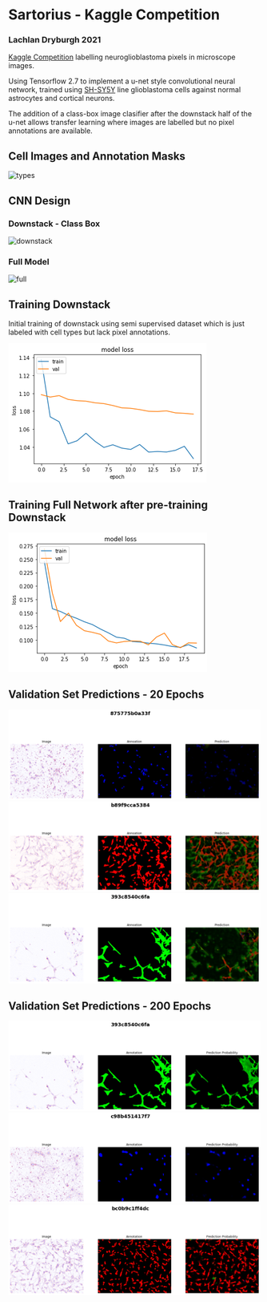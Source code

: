 # Sartorius - Kaggle Competition
### Lachlan Dryburgh 2021
[Kaggle Competition](https://www.kaggle.com/c/sartorius-cell-instance-segmentation) labelling neuroglioblastoma pixels in microscope images. 

Using Tensorflow 2.7 to implement a u-net style convolutional neural network, trained using [SH-SY5Y](https://en.wikipedia.org/wiki/SH-SY5Y) line glioblastoma cells against normal astrocytes and cortical neurons.

The addition of a class-box image clasifier after the downstack half of the u-net allows transfer learning where images are labelled but no pixel annotations are available. 

## Cell Images and Annotation Masks

![types](https://github.com/LachlanD/Kaggle-Glioblastoma/blob/main/img/cell_types.png?raw=true)

## CNN Design
### Downstack - Class Box

![downstack](https://github.com/LachlanD/Kaggle-Glioblastoma/blob/main/img/downstack.png?raw=true)

### Full Model

![full](https://github.com/LachlanD/Kaggle-Glioblastoma/blob/main/img/full_model.png?raw=true)


## Training Downstack
Initial training of downstack using semi supervised dataset which is just labeled with cell types but lack pixel annotations.

![training_class](https://github.com/LachlanD/Glioblastoma-Detection-Kaggle/blob/main/img/down_loss.png?raw=true)

## Training Full Network after pre-training Downstack

![training_pixel](https://github.com/LachlanD/Glioblastoma-Detection-Kaggle/blob/main/img/pretrained_loss.png?raw=true)

## Validation Set Predictions - 20 Epochs

![pred1](https://github.com/LachlanD/Glioblastoma-Detection-Kaggle/blob/main/img/prediction1.png?raw=true)
![pred2](https://github.com/LachlanD/Glioblastoma-Detection-Kaggle/blob/main/img/prediction2.png?raw=true)
![pred3](https://github.com/LachlanD/Glioblastoma-Detection-Kaggle/blob/main/img/prediction3.png?raw=true)

## Validation Set Predictions - 200 Epochs

![pred4](https://github.com/LachlanD/Glioblastoma-Detection-Kaggle/blob/main/img/astro1.png?raw=true)
![pred5](https://github.com/LachlanD/Glioblastoma-Detection-Kaggle/blob/main/img/cort1.png?raw=true)
![pred6](https://github.com/LachlanD/Glioblastoma-Detection-Kaggle/blob/main/img/sh1.png?raw=true)
